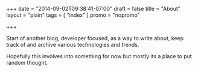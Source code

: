 +++
date = "2014-09-02T09:38:41-07:00"
draft = false
title = "About"
layout = "plain"
tags = [ "index" ]
promo = "nopromo"

+++

Start of another blog, developer focused, as a way to write about, keep track of and archive various technologies and trends.

Hopefully this involves into something for now but mostly its a place to put random thought.

